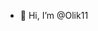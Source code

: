 - 👋 Hi, I’m @Olik11

<!---
Olik11/Olik11 is a ✨ special ✨ repository because its `README.md` (this file) appears on your GitHub profile.
You can click the Preview link to take a look at your changes.
--->
